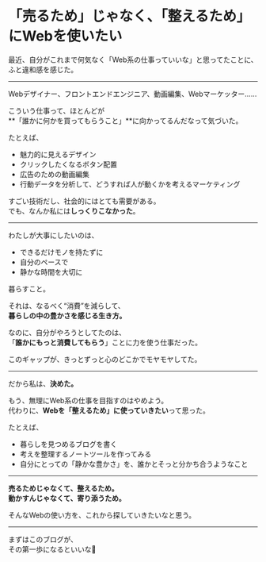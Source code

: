# 「売るため」じゃなく、「整えるため」にWebを使いたい

最近、自分がこれまで何気なく「Web系の仕事っていいな」と思ってたことに、  
ふと違和感を感じた。

---

Webデザイナー、フロントエンドエンジニア、動画編集、Webマーケッター……

こういう仕事って、ほとんどが  
**「誰かに何かを買ってもらうこと」**に向かってるんだなって気づいた。

たとえば、

- 魅力的に見えるデザイン  
- クリックしたくなるボタン配置  
- 広告のための動画編集  
- 行動データを分析して、どうすれば人が動くかを考えるマーケティング

すごい技術だし、社会的にはとても需要がある。  
でも、なんか私には**しっくりこなかった**。

---

わたしが大事にしたいのは、

- できるだけモノを持たずに  
- 自分のペースで  
- 静かな時間を大切に  

暮らすこと。

それは、なるべく“消費”を減らして、  
**暮らしの中の豊かさを感じる生き方。**

なのに、自分がやろうとしてたのは、  
「**誰かにもっと消費してもらう**」ことに力を使う仕事だった。

このギャップが、きっとずっと心のどこかでモヤモヤしてた。

---

だから私は、**決めた。**

もう、無理にWeb系の仕事を目指すのはやめよう。  
代わりに、**Webを「整えるため」に使っていきたい**って思った。

たとえば、

- 暮らしを見つめるブログを書く  
- 考えを整理するノートツールを作ってみる  
- 自分にとっての「静かな豊かさ」を、誰かとそっと分かち合うようなこと

---

**売るためじゃなくて、整えるため。**  
**動かすんじゃなくて、寄り添うため。**

そんなWebの使い方を、これから探していきたいなと思う。

---

まずはこのブログが、  
その第一歩になるといいな🌿

<!-- Google tag (gtag.js) -->
<script async src="https://www.googletagmanager.com/gtag/js?id=G-89D1F7DMB6"></script>
<script>
  window.dataLayer = window.dataLayer || [];
  function gtag(){dataLayer.push(arguments);}
  gtag('js', new Date());

  gtag('config', 'G-89D1F7DMB6');
</script>
